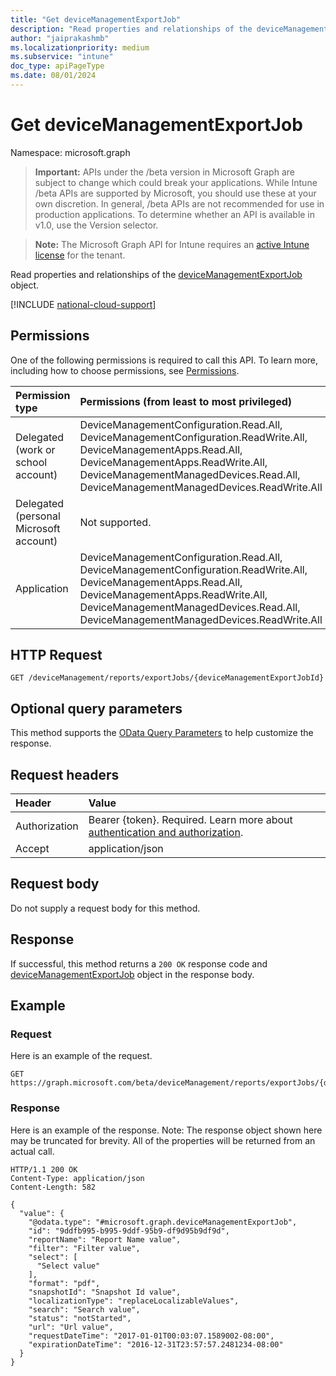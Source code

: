 ```yaml
---
title: "Get deviceManagementExportJob"
description: "Read properties and relationships of the deviceManagementExportJob object."
author: "jaiprakashmb"
ms.localizationpriority: medium
ms.subservice: "intune"
doc_type: apiPageType
ms.date: 08/01/2024
---
```


# Get deviceManagementExportJob

Namespace: microsoft.graph

> **Important:** APIs under the /beta version in Microsoft Graph are subject to change which could break your applications. While Intune /beta APIs are supported by Microsoft, you should use these at your own discretion. In general, /beta APIs are not recommended for use in production applications. To determine whether an API is available in v1.0, use the Version selector.

> **Note:** The Microsoft Graph API for Intune requires an [active Intune license](https://go.microsoft.com/fwlink/?linkid=839381) for the tenant.

Read properties and relationships of the [deviceManagementExportJob](../resources/intune-reporting-devicemanagementexportjob.md) object.

[!INCLUDE [national-cloud-support](../../includes/all-clouds.md)]

## Permissions
One of the following permissions is required to call this API. To learn more, including how to choose permissions, see [Permissions](/graph/permissions-reference).

|Permission type|Permissions (from least to most privileged)|
|:---|:---|
|Delegated (work or school account)|DeviceManagementConfiguration.Read.All, DeviceManagementConfiguration.ReadWrite.All, DeviceManagementApps.Read.All, DeviceManagementApps.ReadWrite.All, DeviceManagementManagedDevices.Read.All, DeviceManagementManagedDevices.ReadWrite.All|
|Delegated (personal Microsoft account)|Not supported.|
|Application|DeviceManagementConfiguration.Read.All, DeviceManagementConfiguration.ReadWrite.All, DeviceManagementApps.Read.All, DeviceManagementApps.ReadWrite.All, DeviceManagementManagedDevices.Read.All, DeviceManagementManagedDevices.ReadWrite.All|

## HTTP Request
<!-- {
  "blockType": "ignored"
}
-->
``` http
GET /deviceManagement/reports/exportJobs/{deviceManagementExportJobId}
```

## Optional query parameters
This method supports the [OData Query Parameters](/graph/query-parameters) to help customize the response.

## Request headers
|Header|Value|
|:---|:---|
|Authorization|Bearer {token}. Required. Learn more about [authentication and authorization](/graph/auth/auth-concepts).|
|Accept|application/json|

## Request body
Do not supply a request body for this method.

## Response
If successful, this method returns a `200 OK` response code and [deviceManagementExportJob](../resources/intune-reporting-devicemanagementexportjob.md) object in the response body.

## Example

### Request
Here is an example of the request.
``` http
GET https://graph.microsoft.com/beta/deviceManagement/reports/exportJobs/{deviceManagementExportJobId}
```

### Response
Here is an example of the response. Note: The response object shown here may be truncated for brevity. All of the properties will be returned from an actual call.
``` http
HTTP/1.1 200 OK
Content-Type: application/json
Content-Length: 582

{
  "value": {
    "@odata.type": "#microsoft.graph.deviceManagementExportJob",
    "id": "9ddfb995-b995-9ddf-95b9-df9d95b9df9d",
    "reportName": "Report Name value",
    "filter": "Filter value",
    "select": [
      "Select value"
    ],
    "format": "pdf",
    "snapshotId": "Snapshot Id value",
    "localizationType": "replaceLocalizableValues",
    "search": "Search value",
    "status": "notStarted",
    "url": "Url value",
    "requestDateTime": "2017-01-01T00:03:07.1589002-08:00",
    "expirationDateTime": "2016-12-31T23:57:57.2481234-08:00"
  }
}
```
